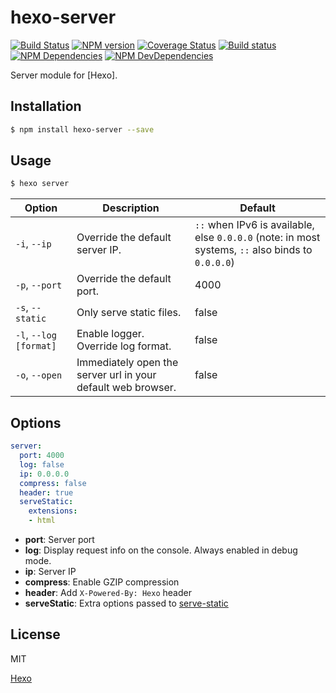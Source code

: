 # hexo-server

[![Build Status](https://travis-ci.org/hexojs/hexo-server.svg?branch=master)](https://travis-ci.org/hexojs/hexo-server)
[![NPM version](https://badge.fury.io/js/hexo-server.svg)](https://badge.fury.io/js/hexo-server)
[![Coverage Status](https://img.shields.io/coveralls/hexojs/hexo-server.svg)](https://coveralls.io/r/hexojs/hexo-server?branch=master) [![Build status](https://ci.appveyor.com/api/projects/status/ycbw8t7w3kjju0tv/branch/master?svg=true)](https://ci.appveyor.com/project/tommy351/hexo-server/branch/master)
[![NPM Dependencies](https://david-dm.org/hexojs/hexo-server.svg)](https://david-dm.org/hexojs/hexo-server)
[![NPM DevDependencies](https://david-dm.org/hexojs/hexo-server/dev-status.svg)](https://david-dm.org/hexojs/hexo-server?type=dev)

Server module for [Hexo].

## Installation

``` bash
$ npm install hexo-server --save
```

## Usage

``` bash
$ hexo server
```

Option | Description | Default
--- | --- | ---
`-i`, `--ip` | Override the default server IP. | `::` when IPv6 is available, else `0.0.0.0` (note: in most systems, `::` also binds to `0.0.0.0`)
`-p`, `--port` | Override the default port. | 4000
`-s`, `--static` | Only serve static files. | false
`-l`, `--log [format]` | Enable logger. Override log format. | false
`-o`, `--open` | Immediately open the server url in your default web browser. | false

## Options

``` yaml
server:
  port: 4000
  log: false
  ip: 0.0.0.0
  compress: false
  header: true
  serveStatic:
    extensions:
    - html
```

- **port**: Server port
- **log**: Display request info on the console. Always enabled in debug mode.
- **ip**: Server IP
- **compress**: Enable GZIP compression
- **header**: Add `X-Powered-By: Hexo` header
- **serveStatic**: Extra options passed to [serve-static](https://github.com/expressjs/serve-static#options)

## License

MIT

[Hexo](https://hexo.io/)
